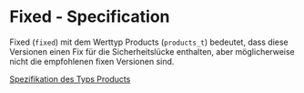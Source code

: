 # Fixed - Specification

Fixed (`fixed`) mit dem Werttyp Products (`products_t`) bedeutet, dass diese Versionen einen Fix für die Sicherheitslücke enthalten, aber möglicherweise nicht die empfohlenen fixen Versionen sind.

[Spezifikation des Typs Products](types/products-spec.de.md)
